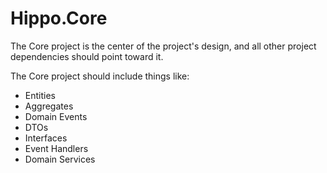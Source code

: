 # Hippo.Core

The Core project is the center of the project's design, and all other project dependencies should point toward it.

The Core project should include things like:

- Entities
- Aggregates
- Domain Events
- DTOs
- Interfaces
- Event Handlers
- Domain Services
